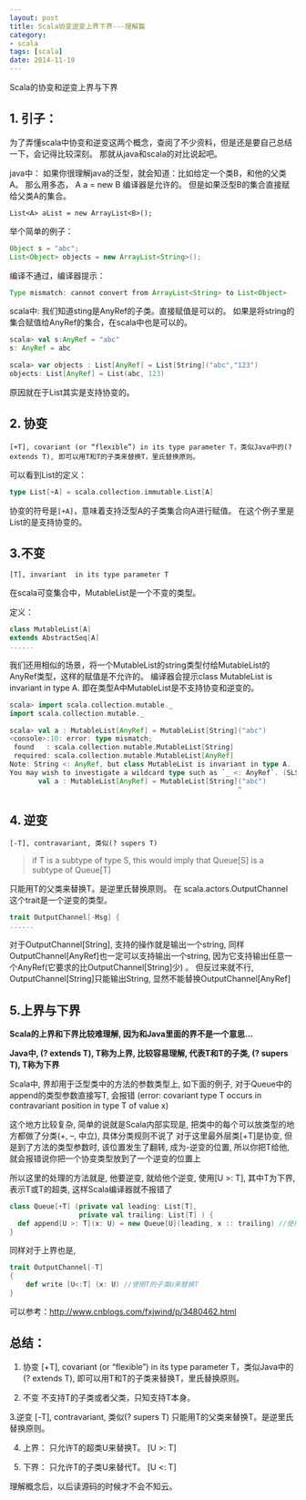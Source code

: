 ```yaml
---
layout: post
title: Scala协变逆变上界下界---理解篇
category: 
- scala
tags: [scala]
date: 2014-11-19
---
```


Scala的协变和逆变上界与下界

## 1. 引子：

为了弄懂scala中协变和逆变这两个概念，查阅了不少资料，但是还是要自己总结一下，会记得比较深刻。
那就从java和scala的对比说起吧。

java中：
如果你很理解java的泛型，就会知道：比如给定一个类B，和他的父类A。
那么用多态， A a = new B 编译器是允许的。
但是如果泛型B的集合直接赋给父类A的集合。

```List<A> aList = new ArrayList<B>(); ```


举个简单的例子：

```java
Object s = "abc";  
List<Object> objects = new ArrayList<String>();  
```

编译不通过，编译器提示：

```java
Type mismatch: cannot convert from ArrayList<String> to List<Object>  
```

scala中:
我们知道sting是AnyRef的子类。直接赋值是可以的。
如果是将string的集合赋值给AnyRef的集合，在scala中也是可以的。


```scala
scala> val s:AnyRef = "abc"  
s: AnyRef = abc  
  
scala> var objects : List[AnyRef] = List[String]("abc","123")  
objects: List[AnyRef] = List(abc, 123)  
```

原因就在于List其实是支持协变的。

## 2. 协变

``[+T], covariant (or “flexible”) in its type parameter T，类似Java中的(? extends T), 即可以用T和T的子类来替换T，里氏替换原则。``

可以看到List的定义：

```scala
type List[+A] = scala.collection.immutable.List[A]  
```

协变的符号是``[+A]``，意味着支持泛型A的子类集合向A进行赋值。
在这个例子里是List的是支持协变的。


## 3.不变

``[T], invariant  in its type parameter T``

在scala可变集合中，MutableList是一个不变的类型。

定义：

```scala
class MutableList[A]  
extends AbstractSeq[A]  
......  
```

我们还用相似的场景，将一个MutableList的string类型付给MutableList的AnyRef类型，这样的赋值是不允许的。
编译器会提示class MutableList is invariant in type A. 即在类型A中MutableList是不支持协变和逆变的。

```scala
scala> import scala.collection.mutable._  
import scala.collection.mutable._  
  
scala> val a : MutableList[AnyRef] = MutableList[String]("abc")  
<console>:10: error: type mismatch;  
 found   : scala.collection.mutable.MutableList[String]  
 required: scala.collection.mutable.MutableList[AnyRef]  
Note: String <: AnyRef, but class MutableList is invariant in type A.  
You may wish to investigate a wildcard type such as `_ <: AnyRef`. (SLS 3.2.10)  
       val a : MutableList[AnyRef] = MutableList[String]("abc")  
                                                        ^  
```

## 4. 逆变

``[-T], contravariant, 类似(? supers T) ``

> if T is a subtype of type S, this would imply that Queue[S] is a subtype of Queue[T]

只能用T的父类来替换T。是逆里氏替换原则。
在  scala.actors.OutputChannel 这个trait是一个逆变的类型。


```scala
trait OutputChannel[-Msg] {  
......  
```

对于OutputChannel[String], 支持的操作就是输出一个string, 同样OutputChannel[AnyRef]也一定可以支持输出一个string, 因为它支持输出任意一个AnyRef(它要求的比OutputChannel[String]少) 。
但反过来就不行, OutputChannel[String]只能输出String, 显然不能替换OutputChannel[AnyRef]

## 5.上界与下界

__Scala的上界和下界比较难理解, 因为和Java里面的界不是一个意思...__

__Java中, (? extends T), T称为上界, 比较容易理解, 代表T和T的子类, (? supers T), T称为下界__


Scala中, 界却用于泛型类中的方法的参数类型上, 如下面的例子, 
对于Queue中的append的类型参数直接写T, 会报错 (error: covariant type T occurs in contravariant position in type T of value x) 

这个地方比较复杂, 简单的说就是Scala内部实现是, 把类中的每个可以放类型的地方都做了分类(+, –, 中立), 具体分类规则不说了 
对于这里最外层类[+T]是协变, 但是到了方法的类型参数时, 该位置发生了翻转, 成为-逆变的位置, 所以你把T给他, 就会报错说你把一个协变类型放到了一个逆变的位置上

所以这里的处理的方法就是, 他要逆变, 就给他个逆变, 使用[U >: T], 其中T为下界, 表示T或T的超类, 这样Scala编译器就不报错了

```scala
class Queue[+T] (private val leading: List[T],
                 private val trailing: List[T] ) {
  def append[U >: T](x: U) = new Queue[U](leading, x :: trailing) //使用T的超类U来替换T
}
```

同样对于上界也是,

```scala
trait OutputChannel[-T]
{
    def write [U<:T] (x: U) //使用T的子类U来替换T
}
```

可以参考：<http://www.cnblogs.com/fxjwind/p/3480462.html>

## 总结：

1. 协变
[+T], covariant (or “flexible”) in its type parameter T，类似Java中的(? extends T), 即可以用T和T的子类来替换T，里氏替换原则。

2. 不变
不支持T的子类或者父类，只知支持T本身。

3.逆变
[-T], contravariant, 类似(? supers T) 只能用T的父类来替换T。是逆里氏替换原则。

4. 上界：
只允许T的超类U来替换T。 [U >: T]

5. 下界：
只允许T的子类U来替代T。 [U <: T]

理解概念后，以后读源码的时候才不会不知云。